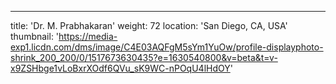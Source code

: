 ---
title: 'Dr. M. Prabhakaran'
weight: 72
location: 'San Diego, CA, USA'
thumbnail: 'https://media-exp1.licdn.com/dms/image/C4E03AQFgM5sYm1YuOw/profile-displayphoto-shrink_200_200/0/1517673630435?e=1630540800&v=beta&t=v-x9ZSHbge1vLoBxrXOdf6QVu_sK9WC-nPOqU4lHdOY'
